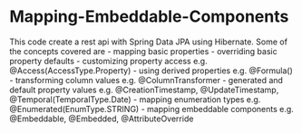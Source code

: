 # Mapping-Embeddable-Components
This code create a rest api with Spring Data JPA using Hibernate. Some of the concepts covered are
    - mapping basic properties
    - overriding basic property defaults
    - customizing property access e.g. @Access(AccessType.Property)
    - using derived properties e.g. @Formula()
    - transforming column values e.g. @ColumnTransformer
    - generated and default property values e.g. @CreationTimestamp, @UpdateTimestamp, @Temporal(TemporalType.Date)
    - mapping enumeration types e.g. @Enumerated(EnumType.STRING)
    - mapping embeddable components e.g. @Embeddable, @Embedded, @AttributeOverride
